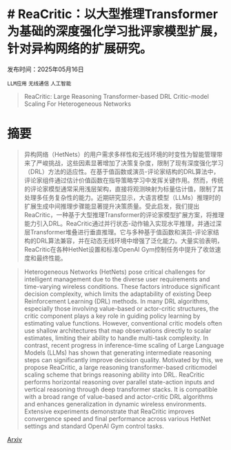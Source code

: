 # # ReaCritic：以大型推理Transformer为基础的深度强化学习批评家模型扩展，针对异构网络的扩展研究。

发布时间：2025年05月16日

`LLM应用` `无线通信` `人工智能`

> ReaCritic: Large Reasoning Transformer-based DRL Critic-model Scaling For Heterogeneous Networks

# 摘要

> 异构网络（HetNets）的用户需求多样性和无线环境的时变性为智能管理带来了严峻挑战，这些因素显著增加了决策复杂度，限制了现有深度强化学习（DRL）方法的适应性。在基于值函数或演员-评论家结构的DRL算法中，评论家组件通过估计价值函数在指导策略学习中发挥关键作用。然而，传统的评论家模型通常采用浅层架构，直接将观测映射为标量估计值，限制了其处理多任务复杂性的能力。近期研究显示，大语言模型（LLMs）推理时的扩展生成中间推理步骤能显著提升决策质量。受此启发，我们提出ReaCritic，一种基于大型推理Transformer的评论家模型扩展方案，将推理能力引入DRL。ReaCritic通过并行状态-动作输入实现水平推理，并通过深层Transformer堆叠进行垂直推理。它与多种基于值函数和演员-评论家结构的DRL算法兼容，并在动态无线环境中增强了泛化能力。大量实验表明，ReaCritic在各种HetNet设置和标准OpenAI Gym控制任务中提升了收敛速度和最终性能。

> Heterogeneous Networks (HetNets) pose critical challenges for intelligent management due to the diverse user requirements and time-varying wireless conditions. These factors introduce significant decision complexity, which limits the adaptability of existing Deep Reinforcement Learning (DRL) methods. In many DRL algorithms, especially those involving value-based or actor-critic structures, the critic component plays a key role in guiding policy learning by estimating value functions. However, conventional critic models often use shallow architectures that map observations directly to scalar estimates, limiting their ability to handle multi-task complexity. In contrast, recent progress in inference-time scaling of Large Language Models (LLMs) has shown that generating intermediate reasoning steps can significantly improve decision quality. Motivated by this, we propose ReaCritic, a large reasoning transformer-based criticmodel scaling scheme that brings reasoning ability into DRL. ReaCritic performs horizontal reasoning over parallel state-action inputs and vertical reasoning through deep transformer stacks. It is compatible with a broad range of value-based and actor-critic DRL algorithms and enhances generalization in dynamic wireless environments. Extensive experiments demonstrate that ReaCritic improves convergence speed and final performance across various HetNet settings and standard OpenAI Gym control tasks.

[Arxiv](https://arxiv.org/abs/2505.10992)
